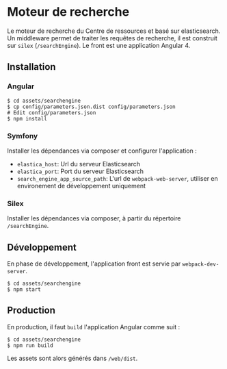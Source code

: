 # Moteur de recherche

Le moteur de recherche du Centre de ressources et basé sur elasticsearch.
Un middleware permet de traiter les requêtes de recherche, il est construit sur `silex` (`/searchEngine`).
Le front est une application Angular 4.

## Installation
    
### Angular

    $ cd assets/searchengine
    $ cp config/parameters.json.dist config/parameters.json
    # Edit config/parameters.json
    $ npm install

### Symfony

Installer les dépendances via composer et configurer l'application :

- `elastica_host`: Url du serveur Elasticsearch
- `elastica_port`: Port du serveur Elasticsearch
- `search_engine_app_source_path`: L'url de `webpack-web-server`, utiliser en environement de développement uniquement 

### Silex

Installer les dépendances via composer, à partir du répertoire `/searchEngine`.


## Développement

En phase de développement, l'application front est servie par `webpack-dev-server`.

    $ cd assets/searchengine
    $ npm start    

## Production

En production, il faut `build` l'application Angular comme suit :

    $ cd assets/searchengine
    $ npm run build

Les assets sont alors générés dans `/web/dist`.